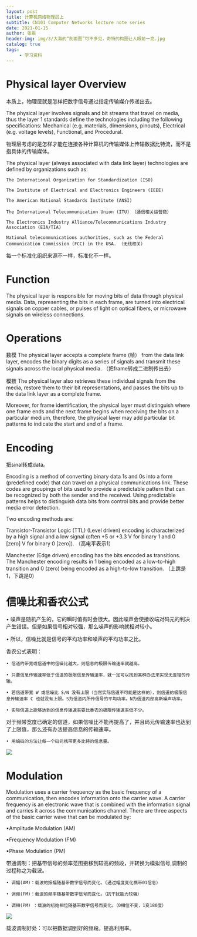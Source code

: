 ```yaml
---
layout: post
title: 计算机网络物理层上
subtitle: CN101 Computer Networks lecture note series
date: 2021-01-15
author: 张振
header-img: img/3/大海的“剖面图”可不多见，奇特的构图让人眼前一亮.jpg
catalog: true
tags:
     - 学习资料
---
```


# Physical layer Overview

本质上，物理层就是怎样把数字信号通过指定传输媒介传递出去。


The physical layer involves signals and bit streams that travel on media, thus the layer 1 standards define the technologies including the following specifications: 
Mechanical (e.g. materials, dimensions, pinouts), Electrical (e.g. voltage levels), Functional, and Procedural. 


物理层考虑的是怎样才能在连接各种计算机的传输媒体上传输数据比特流，而不是指具体的传输媒体。


The physical layer (always associated with data link layer) technologies are defined by organizations such as: 

    The International Organization for Standardization (ISO)

    The Institute of Electrical and Electronics Engineers (IEEE) 
 
    The American National Standards Institute (ANSI)

    The International Telecommunication Union (ITU) （通信相关运营商）

    The Electronics Industry Alliance/Telecommunications Industry Association (EIA/TIA) 

    National telecommunications authorities, such as the Federal Communication Commission (FCC) in the USA. （无线相关）

每一个标准化组织来源不一样，标准化不一样。

# Function

The physical layer is responsible for moving bits of data through physical media. Data, representing the bits in each frame, are turned into electrical signals on copper cables, or pulses of light on optical fibers, or microwave signals on wireless connections. 

# Operations

数模 The physical layer accepts a complete frame (帧） from the data link layer, encodes the binary digits as a series of signals and transmit these signals across the local physical media. （把frame转成二进制传出去）

模数 The physical layer also retrieves these individual signals from the media, restore them to their bit representations, and passes the bits up to the data link layer as a complete frame. 

Moreover, for frame identification, the physical layer must distinguish where one frame ends and the next frame begins when receiving the bits on a particular medium, therefore, the physical layer may add particular bit patterns to indicate the start and end of a frame. 

# Encoding

把sinal转成data。

Encoding is a method of converting binary data 1s and 0s into a form (predefined code) that can travel on a physical communications link. These codes are groupings of bits used to provide a predictable pattern that can be recognized by both the sender and the received. Using predictable patterns helps to distinguish data bits from control bits and provide better media error detection. 

Two encoding methods are: 

Transistor-Transistor Logic (TTL) (Level driven) encoding is characterized by a high signal and a low signal (often +5 or +3.3 V for binary 1 and 0 [zero] V for binary 0 [zero]). （高电平表示1）

Manchester (Edge driven) encoding has the bits encoded as transitions. The Manchester encoding results in 1 being encoded as a low-to-high transition and 0 (zero) being encoded as a high-to-low transition. （上跳是1，下跳是0）

# 信噪比和香农公式

• 噪声是随机产生的，它的瞬时值有时会很大。因此噪声会使接收端对码元的判决产生错误。但是如果信号相对较强，那么噪声的影响就相对较小。

• 所以，信噪比就是信号的平均功率和噪声的平均功率之比。

香农公式表明：

	• 信道的带宽或信道中的信噪比越大，则信息的极限传输速率就越高。
  
	• 只要信息传输速率低于信道的极限信息传输速率，就一定可以找到某种办法来实现无差错的传输。
  
	• 若信道带宽 W 或信噪比 S/N 没有上限（当然实际信道不可能是这样的），则信道的极限信息传输速率 C 也就没有上限。S为信道内所传信号的平均功率。N为信道内部高斯噪声功率。
  
	• 实际信道上能够达到的信息传输速率要比香农的极限传输速率低不少。
  
对于频带宽度已确定的信道，如果信噪比不能再提高了，并且码元传输速率也达到了上限值，那么还有办法提高信息的传输速率。

	• 用编码的方法让每一个码元携带更多比特的信息量。
  

![](https://tva1.sinaimg.cn/large/008eGmZEgy1gmu1ehdeqpj30bt06twfd.jpg)


# Modulation

Modulation uses a carrier frequency as the basic frequency of a communication, then encodes information onto the carrier wave. A carrier frequency is an electronic wave that is combined with the information signal and carries it across the communications channel. There are three aspects of the basic carrier wave that can be modulated by: 

▪Amplitude Modulation (AM)

▪Frequency Modulation (FM) 
 
▪Phase Modulation (PM) 

带通调制：把基带信号的频率范围搬移到较高的频段，并转换为模拟信号,调制的过程称之为载波。

	• 调幅(AM)：载波的振幅随基带数字信号而变化。(通过幅度变化携带01信息）
  
	• 调频(FM)：载波的频率随基带数字信号而变化。（抗干扰能力较强）
  
	• 调相(PM) ：载波的初始相位随基带数字信号而变化。（0相位不变，1变180度）
  
	
![](https://tva1.sinaimg.cn/large/008eGmZEgy1gmu1mxfw4rj30ck062acj.jpg)


载波调制好处：可以把数据调到好的频段。提高利用率。
